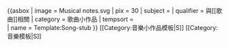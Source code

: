 {{asbox
| image     = Musical notes.svg
| pix       = 30
| subject   = 
| qualifier = 與[[歌曲]]相關
| category  = 歌曲小作品
| tempsort  =  
| name      = Template:Song-stub
}}<noinclude>
[[Category:音樂小作品模板|S]]
[[Category:音樂模板|S]]
</noinclude>